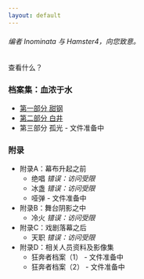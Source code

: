 ```yaml
---
layout: default
---
```


###### 编者 Inominata 与 Hamster4，向您致意。

查看什么？

### 档案集：血浓于水

- [第一部分 甜钢](./part1.html)
- [第二部分 白井](./part2.html)
- 第三部分 孤光 - 文件准备中

### 附录

- 附录A：幕布升起之前
  - 绝唱 _错误：访问受限_
  - 冰盏 _错误：访问受限_
  - 哑弹 - 文件准备中
- 附录B：舞台阴影之中
  - 冷火 _错误：访问受限_
- 附录C：戏剧落幕之后
  - 天职 _错误：访问受限_
- 附录D：相关人员资料及影像集
  - 狂奔者档案（1） - 文件准备中
  - 狂奔者档案（2） - 文件准备中
